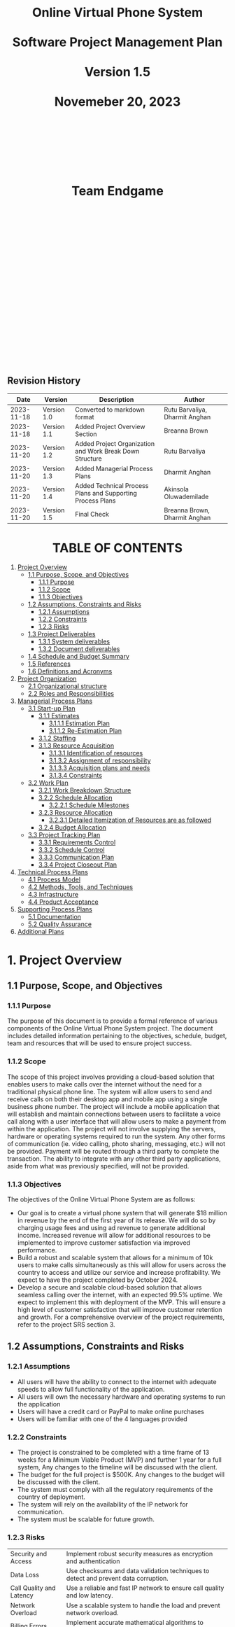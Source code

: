<center><H1>
<br></br>
<br></br>
<br></br>
Online Virtual Phone System
<br></br>
Software Project Management Plan
<br></br>
Version 1.5
<br></br>
Novemeber 20, 2023
<br></br>
<br></br>
<br></br>
Team Endgame
<br></br>
<br></br>
<br></br>
<br></br>
<br></br>
<br></br>
</H1>
</center>

<div style="page-break-after: always;"></div>

## Revision History

| **Date** | **Version** | **Description** | **Author** |
| --- | --- | --- | --- |
| 2023-11-18 | Version 1.0 | Converted to markdown format | Rutu Barvaliya, Dharmit Anghan |
| 2023-11-18 | Version 1.1 | Added Project Overview Section | Breanna Brown |
| 2023-11-20 | Version 1.2 | Added Project Organization and Work Break Down Structure | Rutu Barvaliya |
| 2023-11-20 | Version 1.3 | Added Managerial Process Plans | Dharmit Anghan |
| 2023-11-20 | Version 1.4 | Added Technical Process Plans and Supporting Process Plans | Akinsola Oluwademilade |
| 2023-11-20 | Version 1.5 | Final Check | Breanna Brown, Dharmit Anghan |

<div style="page-break-after: always;"></div>

<center><H1>TABLE OF CONTENTS</H1></center>

1. [Project Overview](#1-project-overview)
    - [1.1 Purpose, Scope, and Objectives](#11-purpose-scope-and-objectives)
        - [1.1.1 Purpose](#111-purpose)
        - [1.1.2 Scope](#112-scope)
        - [1.1.3 Objectives](#113-objectives)
    - [1.2 Assumptions, Constraints and Risks](#12-assumptions-constraints-and-risks)
        - [1.2.1 Assumptions](#121-assumptions)
        - [1.2.2 Constraints](122-constraints)
        - [1.2.3 Risks](#123-risks)
    - [1.3 Project Deliverables](#13-project-deliverables)
        - [1.3.1 System deliverables](#131-system-deliverables)
        - [1.3.2 Document deliverables](#132-document-deliverables)
    - [1.4 Schedule and Budget Summary](#14-schedule-and-budget-summary)
    - [1.5 References](#15-references)
    - [1.6 Definitions and Acronyms](#16-definitions-and-acronyms)
2. [Project Organization](#2-project-organization)
    - [2.1 Organizational structure](#21-organizational-structure)
    - [2.2 Roles and Responsibilities](#22-roles-and-responsibilities)
3. [Managerial Process Plans](#3-managerial-process-plans)
    - [3.1 Start-up Plan](#31-start-up-plan)
        - [3.1.1 Estimates](#311-estimates)
            - [3.1.1.1 Estimation Plan](#3111-estimation-plan)
            - [3.1.1.2 Re-Estimation Plan](#3112-re-estimation-plan)           
        - [3.1.2 Staffing](#312-staffing)
        - [3.1.3 Resource Acquisition](#313-resource-acquisition)
            - [3.1.3.1 Identification of resources](#3131-identification-of-resources)
            - [3.1.3.2 Assignment of responsibility](#3132-assignment-of-responsibility)
            - [3.1.3.3 Acquisition plans and needs](#3133-acquisition-plans-and-needs)
            - [3.1.3.4 Constraints](#3134-constraints)
    - [3.2 Work Plan](#32-work-plan)
        - [3.2.1 Work Breakdown Structure](#321-work-breakdown-structure)
        - [3.2.2 Schedule Allocation](#322-schedule-allocation)
            - [3.2.2.1 Schedule Milestones](#3221-schedule-milestones)
        - [3.2.3 Resource Allocation](#323-resource-allocation)
            - [3.2.3.1 Detailed Itemization of Resources are as followed](#3231-detailed-itemization-of-resources-are-as-followed)
        - [3.2.4 Budget Allocation](#324-budget-allocation)
    - [3.3 Project Tracking Plan](#33-project-tracking-plan)
        - [3.3.1 Requirements Control](#331-requirements-control)
        - [3.3.2 Schedule Control](#332-schedule-control)
        - [3.3.3 Communication Plan](#333-communication-plan)
        - [3.3.4 Project Closeout Plan](#334-project-closeout-plan)
4. [Technical Process Plans](#4-technical-process-plans)
    - [4.1 Process Model](#41-process-model)
    - [4.2 Methods, Tools, and Techniques](#42-methods-tools-and-techniques)
    - [4.3 Infrastructure](#43-infrastructure)
    - [4.4 Product Acceptance](#44-product-acceptance)
5. [Supporting Process Plans](#5-supporting-process-plans)
    - [5.1 Documentation](#51-documentation)
    - [5.2 Quality Assurance](#52-quality-assurance)
6. [Additional Plans](#6-additional-plans)


<div style="page-break-after: always;"></div>

# 1. Project Overview

## 1.1 Purpose, Scope, and Objectives

### 1.1.1 Purpose
The purpose of this document is to provide a formal reference of various components of the Online Virtual Phone System project. The document includes detailed information pertaining to the objectives, schedule, budget, team and resources that will be used to ensure project success. 

### 1.1.2 Scope 
The scope of this project involves providing a cloud-based solution that enables users to make calls over the internet without the need for a traditional physical phone line. The system will allow users to send and receive calls on both their desktop app and mobile app using a single business phone number. The project will include a mobile application that will establish and maintain connections between users to facilitate a voice call along with a user interface that will allow users to make a payment from within the application. 
The project will not involve supplying the servers, hardware or operating systems required to run the system. Any other forms of communication (ie. video calling, photo sharing, messaging, etc.) will not be provided. Payment will be routed through a third party to complete the transaction. The ability to integrate with any other third party applications, aside from what was previously specified, will not be provided.

### 1.1.3 Objectives
The objectives of the Online Virtual Phone System are as follows:
- Our goal is to create a virtual phone system that will generate $18 million in revenue by the end of the first year of its release. We will do so by charging usage fees and using ad revenue to generate additional income. Increased revenue will allow for additional resources to be implemented to improve customer satisfaction via improved performance. 
- Build a robust and scalable system that allows for a minimum of 10k users to make calls simultaneously as this will allow for users across the country to access and utilize our service and increase profitability. We expect to have the project completed by October 2024. 
- Develop a secure and scalable cloud-based solution that allows seamless calling over the internet, with an expected 99.5% uptime. We expect to implement this with deployment of the MVP. This will ensure a high level of customer satisfaction that will improve customer retention and growth. 
For a comprehensive overview of the project requirements, refer to the project SRS section 3. 

## 1.2 Assumptions, Constraints and Risks

### 1.2.1 Assumptions
-   All users will have the ability to connect to the internet with adequate speeds to allow full functionality of the      application.
- All users will own the necessary hardware and operating systems to run the application
- Users will have a credit card or PayPal to make online purchases
- Users will be familiar with one of the 4 languages provided

### 1.2.2 Constraints
- The project is constrained to be completed with a time frame of 13 weeks for a Minimum Viable Product (MVP) and further 1 year for a full system, Any changes to the timeline will be discussed with the client.
- The budget for the full project is $500K. Any changes to the budget will be discussed with the client.
- The system must comply with all the regulatory requirements of the country of deployment.
- The system will rely on the availability of the IP network for communication.
- The system must be scalable for future growth. 

### 1.2.3 Risks

|||
|----|----|
| Security and Access | Implement robust security measures as encryption and authentication |
| Data Loss | Use checksums and data validation techniques to detect and prevent data corruption. |
| Call Quality and Latency | Use a reliable and fast IP network to ensure call quality and low latency. |
| Network Overload | Use a scalable system to handle the load and prevent network overload. |
| Billing Errors | Implement accurate mathematical algorithms to calculate the bill and provide bill auditing.|

## 1.3 Project Deliverables

The following deliverables are expected to be completed and deployed by mid-January 2024. The client documentation and user manual will be available in digital format. The software will be available for download online and on all major app stores. 

### 1.3.1 System deliverables

A working system will be ready for deployment by mid January. The system will offer full functionality of the requirements specified. For a comprehensive list of the software requirements refer to the Software Requirements Specification. 
The software will be distributed on all major digital distribution platforms. 

### 1.3.2 Document deliverables 

There are two categories of documents, documents for client use and documents for administrative purposes. The documents intended for clients include client documentation and user manuals. The project and administrator documentation will be for company use. All of the previously mentioned documents will be completed by mid-December 2024. 
There are also the following documents that will be used by the team, including the Project Charter, SRS, Risk Assessment, Project Management Plan, WBS, Gantt and PERT diagrams. Most of which have been completed and are available on the team Github repository.

## 1.4 Schedule and Budget Summary

Below is a summary of the schedule and budget for the project.

| Project Milestone | Project Artifact | Due Date |
|----|----|----|
| Project Management | Charter, SRS, Risk Management | 09/27/2023 |
| Interface Design | Interface Prototype | 10/11/2023 |
|Frontend Development | System in progress |10/17/2023 |
|Backend Development| System in progress| 11/02/2023|
|Testing| System delivery| 12/13/2023|
|Project Deployment| Training modules| 01/10/2024|
|Project Closure| User and admin documentation, feedback| 01/15/2024|

## 1.5 References

Below is a list of documents and other sources of information referenced in this Plan:
- Project Charter for section 1.1 - 1.3
- SRS for section 1.6 
- Gantt.png for section 1.4*

    *For a comprehensive overview of the project schedule, refer to this document

## 1.6 Definitions and Acronyms

Below is a list of all terms and acronyms required to properly understand this Plan:

|Term | Definition, Acronym or Abbreviations|
| ---- | ---- |
|SRS |Software Requirement Specification|
|MVP|Minimum Viable Product|
|PERT|Program Evaluation Review Technique|
|MFA|Multi-Factor Authentication|
|OVPS|Online Virtual Phone System|
|TSP|Team Software Process|

# 2. Project Organization

## 2.1 Organizational structure

### 2.1.1 External structure
![Alt text](external.png)
1. Billing Department
    - Manages billing, invoicing, and payment processing for the virtual phone system.
    - Collaborates with the project team for billing system integration.
2. Third Parties
    - External hardware suppliers
    - API provider that will handle payment.
3. Government Telecommunication Authorities
    - Regulatory bodies and/or authorities that oversee licensing and ensure the project complies with laws and regulations. 

### 2.1.2 Internal structure
![Alt text](internal.png)
1. Project Manager
    - Oversees the entire project lifecycle and makes the decisions on the direction of the project.
    - Responsible for planning, execution, monitoring, and closing of the project.
    - Acts as a communicator between stakeholders and the development team.
2. Developers
    - Engineers, programmers, and designers responsible for creating the frontend and backend for the online virtual phone system.
    - Coding, designing interfaces, code review and implementing features.
3. Quality Assurance Team
    - Focuses on testing functionalities, identifying bugs, reporting back to developer teams and ensuring the software meets quality standards.
    - Works closely with developers to resolve issues.
4. System Managers
    - Manage the day-to-day operations of the online virtual phone system.
    - Handle configurations, user permissions, and system maintenance.
5. IT Administrators
    - Provides technical support, infrastructure maintenance, and resolves technical issues.
    - Collaborates with the development team for deployment and system integration.
6. End Users
    - The individuals or businesses utilizing the virtual phone system.
    - Provide feedback, use the system, and may need assistance or training.

## 2.2 Roles and Responsibilities

| Project Role | Project Responsibilities                                                                                                            |
|--------------------------|--------------------------------------------------------------------------------------------------------------------------------------|
| Project Sponsor          | - A project sponsor who acts as the project’s champion, providing direction, financial resources, and support to the team. In the context of this document, this person: <br> &nbsp;&nbsp;- Approves the request for funding <br> &nbsp;&nbsp;- Approves the project scope as defined in this document <br> &nbsp;&nbsp;- Sets the priority of the project relative to other projects in their area of responsibility |
| Project Manager          | - A project manager is responsible for the day-to-day management of the project and has specific accountability for: <br> &nbsp;&nbsp;- Managing the project within the approved constraints of scope, quality, time, and cost <br> &nbsp;&nbsp;- Delivering the specified requirements, deliverables, and ensuring customer satisfaction <br> &nbsp;&nbsp;- Providing critical information to team members and stakeholders to keep the project on track |
| Developer                | - Responsibilities include day-to-day development and maintenance of the project, including coding and designing.                    |
| Quality Assurance Engineer| - Responsible for: <br> &nbsp;&nbsp;- Testing the quality of the system <br> &nbsp;&nbsp;- Identifying bugs <br> &nbsp;&nbsp;- Ensuring delivery of a high-quality system that exceeds user expectations |
| System Managers          | - Responsibilities involve managing: <br> &nbsp;&nbsp;- Online Virtual Phone System software <br> &nbsp;&nbsp;- User accounts and their personal information <br> &nbsp;&nbsp;- User authentication and Troubleshooting |
| IT Administrator         | - Tasks include: <br> &nbsp;&nbsp;- Hardware maintenance <br> &nbsp;&nbsp;- Security Risk management <br> &nbsp;&nbsp;- Network Management <br> &nbsp;&nbsp;- Infrastructure Planning <br> &nbsp;&nbsp;- Developer Support <br> &nbsp;&nbsp;- User Support |
| Users                    | - Provide feedback on user experience and system functionalities.                                                                       |


# 3. Managerial Process Plans
## 3.1 Start-up Plan

### 3.1.1 Estimates

The SPMP details the necessary resources and materials for initiating the project. This includes plans for estimating, staffing, acquiring resources, and training.

### 3.1.1.1 Estimation Plan
The cost estimation for the project are provided as follows considering the client requirements and project deliverables.

|Category|Factors |Confidenct Level|Basis of Estimation|
|----------|----------|----------|----------|
|Estimated Cost| $500,000|High|Detailed cost estimation using a bottom-up approach. Cost breakdown includes development, testing, project management, and contingency.|
|Estimate Schedule|6 months|Mediun-High|Gantt chart-based scheduling, considering the complexity of tasks, dependencies, and historical data from similar projects.|
|Resource Requirements|5 members|Medium|Work breakdown structure (WBS) and resource allocation based on individual tasks and project requirements.|

A detailed breakdown of cost estimation is as: 
| Category            | Cost   | Basis of Estimation                                                 |
|---------------------|--------|------------------------------|
| Software and Tools  | 50,000 | Based on the project requirements and use-case as well as considering the software licensing cost |
| Hardware Costs      | 30,000 | Based on hardware requirements for the project |
| Training            | 20,000 | Based on time needed and complexity of Software  |
| Project Management  | 60,000 | Costs related to project management activities and any associated project management tools.|
| Testing             | 70,000 | Based on the intensity of quality assurance for the project          |
| UX/UI design        | 40,000 | Depending on the complexity of design and expertise required.        |
| Backend servers     | 90,000 | Depending on the infrastructure requirements and hosting costs.      |
| Development Costs   | 90,000 | Depending on the complexity of project requirements and work needed for a seamless product. |
| Administrative Costs| 30,000 | Costs related to administrative activities such as documentation, meetings, and training. |
| Contingency Reserve | 20,000 | 10% of the project budget    |
| **Total Cost**      | **500,000** |       |

### 3.1.1.2 Re-Estimation Plan

Project re-estimation plan with method and tools used for cost, schedule and resource estimation would be as follows:

| Category  | Method  | Tools  | Schedules for Re-evaluations      |
|----------|------------------|--------------------|----------------|
| Cost Re-Estimation | Bottom-up re-estimation| Cost Management Software | Triggered when significant milestones are achieved |
| Schedule Re-Estimation | PERT re-evaluation | Project Management Software | Monthly or when significant milestones are achieved or delayed |
| Resource Re-Estimation | WBS review and reallocation| Resource Management Tools   | Reviews during major project phases and project schedule  |


### 3.1.2 Staffing

1. The staff required to manage the project are as follows:

    - 1 Project Manager
    - 4 Developers
    - 1 Database Administrator
    - 2 UX/UI Designers
    - 2 System Managers
    - 1 IT Administrator
    - 1 Quality Assurance Engineer

2. Staff and Skill Levels required at each phase of the project are as follows: 

| Project Phase          | Personnel                   | Skill Level               |  Number of Employees Needed| 
|------------------------|-----------------------------|---------------------------|----------------------------|
| Project Initiation      | Project Manager            | Senior                    |1                           |
| Requirement and Planning| Project Manager            | Senior                    |1                           |
|                         | UX/UI Designers            | Intermediate              |1                           |
|                         | Developers                 | Senior                    |2                           |
|                         | Database Administrator     | Senior                    |1                           |
| Design                  | UX/UI Designers            | Intermediate              |1                           |
|                         |                            | Senior                    |1                           |
|                         | Developers                 | Intermediate              |1                           |
| Development             | Developers                 | Intermediate              |2                           |
|                         |                            | Senior                    |2                           |
|                         | Database Administrator     | Senior                    |1                           |
|                         | IT Administrator           | Intermediate              |1                           |
| Testing                 | Quality Assurance Engineer | Intermediate              |1                           |
|                         | Developers                 | Senior                    |1                           |
| Deployment              | Project Manager            | Senior                    |1                           |
|                         | System Managers            | Intermediate              |2                           |
|                         | IT Administrator           | Intermediate              |1                           |
| Project Closure         | Project Manager            | Senior                    |1                           |
|                         | UX/UI Designers            | Senior                    |1                           |
|                         | Developers                 | Senior                    |4                           |
|                         | Database Administrator     | Senior                    |1                           |
|                         | IT Administrator           | Intermediate              |1                           |
|                         | Quality Assurance Engineer | Intermediate              |1                           |
|                         | System Managers            | Intermediate              |2                           |

3. Duration of Personnel Assignment:

    - The project manager will be assigned to the project for the entire duration of the project.
    - The senior developers will be assigned to the project for the entire duration of the project.
    - The intermediate developers will be assigned to the project for the development phase of the project.
    - The intermediate UX/UI designers will be assigned to the project for the design phase of the project.
    - The senior UX/UI designers will be assigned to the project for the entire duration of the project.
    - The database administrator will be assigned to the project for the entire duration of the project.
    - The IT administrator will be assigned to the project at the beginning of the development phase of the project.
    - The quality assurance engineer will be assigned to the project at the beginning of the testing phase of the project.
    - The system managers will be assigned to the project for the entire duration of the project. 

4. Sources of Personnel:

    - The project manager will be transferred from within the organization.
    - The senior developers will be transferred from within the organization.
    - The senior UX/UI designers will be transferred from within the organization.
    - The intermediate developers will be hired on contract from outside the organization.
    - The intermediate UX/UI designers will be hired on contract from outside the organization.
    - The database administrator will be hired from outside the organization.
    - The IT administrator will be hired from outside the organization.
    - The quality assurance engineer will be hired on contract from outside the organization.
    - The system managers will be hired from outside the organization.        


### 3.1.3 Resource Acquisition
This resource acquisition plan aims to optimize efficiency, minimize risks, and ensure the availability of all essential resources throughout the OVPS project.

### 3.1.3.1 Identification of resources

The resource acquisition process for the OVPS project involves the following steps:

1. Identification of Resources:

    - Conduct a thorough analysis to identify all necessary resources, including personnel, equipment, hardware, software, licensing, compliance, and tools required for the project.

2. Cost Estimation:

    - Estimate the costs associated with each resource, considering licensing and compliance rates and project-specific requirements.

3. Contingency reserve resource:

    - Conducting a thorough analysis of potential identified risks through risk management plan.

### 3.1.3.2 Assignment of responsibility 

- Project Manager   : Overall responsibility for resource acquisition and timely risk evaluation for contingency reserves.
- Team Member       : Each Team Member is responsible for maintaining the acquired hardware and software resource as well as to make sure the required tools are available throughout the development process.
- HR Manager        : Personnel acquisition and compliance.
- IT Manager        : Oversight of software and hardware acquisition.

### 3.1.3.3 Acquisition plans and needs

- Equipment: Acquire hardware during the initial phase to facilitate development.
- Software: Acquire licenses and necessary software tools during the early stages of the project.

### 3.1.3.4 Constraints

- Budget limitations may impact the scale or timing of resource acquisition.


## 3.2 Work Plan
### 3.2.1 Work Breakdown Structure
| Id | Deliverables of the activity | Start Date | End Date | Acceptance criteria for the work activity products | Predecessor work activities | Successor work  activities |
|----------|----------|----------|----------|----------|----------|----------|
| 1 | Project Management | Sep 12, 2023 | Sep 27, 2023 | - Follow the given subpoints below. | N/A | N/A |
| 2 | &nbsp;&nbsp;&nbsp; Project Charter | Sep 15, 2023 | Sep 14, 2023 | - Approval and sign-off from key stakeholder.<br> - Clearly defined project objectives and scope. | N/A | Project Planning / SRS |
| 3 | &nbsp;&nbsp;&nbsp; SRS | Sep 15, 2023 | Sep 20, 2023 | - Detailed documentation of functional and non-functional requirements.<br> - Validation of requirements by project stakeholders. | Project Charter | Risk Assessment |
| 4 | &nbsp;&nbsp;&nbsp; Project Planning | Sep 15, 2023 | Sep 19, 2023 | - Completion of a detailed project plan with timelines and resource allocation. | Project Charter | Risk Assessment |
| 5 | &nbsp;&nbsp;&nbsp; Risk Assessment | Sep 21, 2023 | Sep 27, 2023 | - Risk assessment and mitigation strategies outlined.| Project Planning / SRS | UX / UI |
| 6 | Interface Prototype Design | Sep 28, 2023 | Oct 11, 2023 | - Follow the following subpoints.| N/A | N/A |
| 7 | &nbsp;&nbsp;&nbsp; UX/UI designs | Sep 28, 2023 | Oct 06, 2023 | - Approve developed prototypes and UX/UI desings. | Risk Assessment | Login Page/Account Management Page |
| 8 | Software (Frontend and Backend) | Oct 09, 2023 | Nov 01, 2023 | - Frontend and Backend meeting SRS specification. | N/A | N/A |
| 9 | &nbsp; Frontend | Oct 09, 2023 | Oct 17, 2023 | - Validation against SRS requirement. | N/A | N/A |
| 10 | &nbsp;&nbsp;&nbsp;&nbsp; Login Page | Oct 09, 2023 | Oct 09, 2023 | - Functional and tested login page.| UX/UI designs | Call Display Page/ Call History Page/ Contacts Page |
| 11 | &nbsp;&nbsp;&nbsp;&nbsp; Account Management Page | Oct 09, 2023 | Oct 10, 2023 | - Functional and tested account management page.  | UX/UI designs | Call Display Page/ Call History Page/ Contacts Page |
| 12 | &nbsp;&nbsp;&nbsp;&nbsp; Call Display Page | Oct 11, 2023 | Oct 12, 2023 | - Functional and tested call display page. | Login Page /Account Management Page | Payment Page |
| 13 | &nbsp;&nbsp;&nbsp;&nbsp; Call History Page | Oct 11, 2023 | Oct 11, 2023 | - Functional and tested call history page. | Login Page /Account Management Page | Payment Page |
| 14 | &nbsp;&nbsp;&nbsp;&nbsp; Contacts Page | Oct 11, 2023 | Oct 11, 2023 | - Functional and tested contacts page. | Login Page /Account Management Page | Payment Page |
| 15 | &nbsp;&nbsp;&nbsp;&nbsp; Payment Page | Oct 13, 2023 | Oct 17, 2023 | - Functional and tested payment page. | Call Display Page/Call History Page/ Contacts Page | Unit Testing |
| 16 | &nbsp; Backend | Sep 28, 2023 | Nov 01, 2023 | - Fully developed backend system aligned with SRS specifications. | N/A | N/A |
| 17 | &nbsp;&nbsp;&nbsp;&nbsp; Wireframe | Sep 28, 2023 | Oct 06, 2023 | - Stakeholder approvals. <br> - Alinged with UX/UI designs. | Risk Assessment | Authentication/User Account Management/Encryption and Security |
| 18 | &nbsp;&nbsp;&nbsp;&nbsp; Authentication | Oct 12, 2023 | Oct 13, 2023 | - Functional and tested authentication. | Wireframe | Call Processing |
| 19 | &nbsp;&nbsp;&nbsp;&nbsp; User Account Management | Oct 12, 2023 | Oct 17, 2023 | - Functional and tested user account management. | Wireframe | Call Processing |
| 20 | &nbsp;&nbsp;&nbsp;&nbsp; Call Processing Logic | Oct 18, 2023 | Oct 24, 2023 | - Functional and tested call processing logic. | User Account Management | Voice Call Encryption |
| 21 | &nbsp;&nbsp;&nbsp;&nbsp; Encryption and Security | Oct 12, 2023 | Oct 26, 2023 | - Functional and tested encryption and security. | Wireframe | Call Processing |
| 22 | &nbsp;&nbsp;&nbsp;&nbsp; Network and Connectivity Logic | Oct 27, 2023 | Nov 01, 2023 | - Functional and tested network and connectivity logic. | Voice Call Encryption | Unit Testing |
| 23 | Testing | Nov 02, 2023 | Dec 13, 2023 | - Thorough testing across all functionalities and features. <br> - Document the testing results. | Payment Page/ Network and Connectivity Logic | Documentation |
| 24 | &nbsp;&nbsp;&nbsp; Documentation | Dec 14, 2023 | Dec 29, 2023 | - Documentation as per project deliverables and outcomes. | Testing | Training |
| 25 | Training | Jan 01, 2023 | Jan 03, 2023 | - Feedback collection after training. <br> - Meterials prepared and delivered before hand to all trainees.  | Documentation | Deployment |
| 26 | Deployment | Jan 01, 2023 | Jan 10, 2023 | - Successful deployment of the system in the specified environment. | Training | Project Feedback |
| 27 | Project Feedback | Jan 11, 2023 | Jan 13, 2023 | - Feedback collection from users and stakeholders. <br> - Work on the feedback to improve the system if needed. | Deployment | Project Closure |
| 28 | Project Closure | Jan 13, 2023 | Jan 15, 2023 | - Completion of all project deliverables and activities. <br> - Formal closure documentation prepared and approved. | Project Feedback | N/A |

### 3.2.2 Schedule Allocation
1. Scheduling Relationships and Time-Sequencing Constraints:

    - The project work activities are scheduled based on Gantt chart and PERT chart. The Gantt chart is used to schedule the project activities and PERT chart is used to estimate the time required to complete each activity to illustrate concurrent activities and dependencies. 

2. Critical Path Identification:

    - The critical path in the schedule has been identified through PERT chart. This critical path outlines the minimum time required to complete the project. It is important to note that the critical path may change as the project progresses and changes are requested by the client.

3. Constraints on Scheduling:

    - Certain work activities may have scheduling constraints such as dependencies, resource availability, and budget limitations. These constraints are identified and addressed in the project schedule.

#### 3.2.2.1 Schedule Milestones:

1. Key schedule milestones have been identified to assess the progress of the project, they are as followed: 

    - The completion of the project charter
    - SRS
    - Project Planning
    - Risk Assessment
    - Interface Prototype Design
    - Software Development
    - Testing
    - Documentation
    - Training
    - Deployment
    - Project Closure

2. These milestones serve as a basis for project monitoring and control.


### 3.2.3 Resource Allocation

#### 3.2.3.1 Detailed Itemization of Resources are as followed:

Following are the resources required for the project:

1. Computing Resources:

    - High-performance workstations for developers and designers
    - Server infrastructure for backend development and testing
    - Network infrastructure for connectivity and testing
    - Storage infrastructure for data storage and backup
    - Cloud infrastructure for deployment and testing
    - Security infrastructure for encryption and security

2. Software Tools:
    - Integrated Development Environment (IDE) for coding
    - Graphic design tools for UX/UI design
    - Testing tools for quality assurance
    - Project management tools for project planning and tracking
    - Documentation tools for project documentation
    - Communication tools for team collaboration
    - Version control tools for code management
    - Deployment tools for system deployment
    - Security tools for encryption and security
    - Network tools for network and connectivity logic
    - Training tools for training and feedback collection


3. Special Testing and Simulation Facilities:
    - Dedicated testing environment to simulate real-world scenarios
    - Testing tools for performance and security testing
    - Testing tools for load testing
    - Testing tools for unit testing
    - Testing tools for integration testing
    - Testing tools for system testing
    - Testing tools for user acceptance testing

Resource allocation is dynamic and may be adjusted based on project requirements and constraints. Regular resource allocation reviews are conducted to ensure the availability of all necessary resources.

### 3.2.4 Budget Allocation

The budget for the project is estimated to be $500,000. The budget is allocated as follows:

1. Software and Tools: $50,000
    - Computing resources: $10,000
    - Software tools: $40,000
2. Hardware Costs: $30,000
    - Acquisition of hardware for development and testing: $30,000
3. Training: $20,000
    - Training programs and materials: $20,000

4. Project Management: $60,000
    - Project management tools and software: $30,000
    - Administrative support for project management: $30,000

5. Testing: $70,000
    - Special testing and simulation facilities: $50,000
    - Testing tools: $20,000
6. UX/UI design: $40,000
    - Graphic design tools: $40,000

7.  Backend Servers: $90,000
    - Acquisition and setup of backend server infrastructure: $90,000

8. Development Costs: $90,000
    - Development tools and software licenses: $70,000
    - Contingency reserve for development: $20,000

9. Administrative Costs: $30,000
    - Documentation : $20,000
    - Meetings : $5,000
    - Training : $5,000

10. Contingency Reserve: $20,000
    - Unforeseen expenses and risks: $20,000

## 3.3 Project Tracking Plan

### 3.3.1 Requirements Control

1. Requirements changes are reported and controlled through the following steps:
    - Identify the change request
    - Analyze the impact of the change request
    - Approve or reject the change request
    - Implement and Validate the change request
    - Update the requirements documentation

2. The impact of requirement changes is assessed based on the following factors:
    - Project Schedule
    - Project Budget
    - Project Scope
    - Project Quality
    - Project Resources
    - Project Risks
    - Project Stakeholders
    - Project Deliverables
    - Project Documentation
    - Project Training
    - Project Deployment
    - Project Closure 

### 3.3.2 Schedule Control
1. Schedule Control Process:
    - Regular schedule reviews are conducted to assess the progress of the project.
    - If the project is behind schedule, the project manager will identify the cause of the delay and take corrective actions.
    
2. Tools for Schedule Control:
    - Gantt chart
    - PERT chart
    - Project management software
    - Project management tools

3. Objective Criteria for Schedule Control:
    - Project milestones and deliverables will be assessed to determine if the project is on schedule.
    - The critical path will be assessed to determine if the project is on schedule.      

### 3.3.3 Communication Plan

1. Method and Tools for Communication:
    - Project Management Software for communication between the project manager and the development team.
    - Regular meetings will be conducted to discuss project progress and issues.
    - Microsoft Teams will be used for communication between the project team and stakeholders.
    - Regular Communication with the client to ensure the project is on track and meets the client’s requirements.

2. Frequency of Communication:
    - Daily communication between the project manager and the development team.
    - Weekly meetings to discuss project progress and issues.
    - Monthly meetings with the client to discuss project progress and issues.

### 3.3.4 Project Closeout Plan

1. Plans for Project Closeout:
    - Project closure documentation will be prepared and approved.
    - Project deliverables will be delivered to the client.
    - Project feedback will be collected from the client.
    - Project feedback will be used to improve the following:
        - Project management process
        - Development process
        - Testing process
        - Documentation process
        - Training process
        - Deployment process
        - Project closure process


# 4. Technical Process Plans

## 4.1 Process Model
For the Online Virtual Phone System project, we're implementing an iterative and incremental approach. Each development stage will represent a complete cycle, ensuring timely delivery of specific system functionalities. Flexibility is key; this structure allows for ongoing reassessment and adjustments by our team and clients alike.

Adopting the Team Software Process (TSP) model, tailored for our project, guides our team's software development effectively. We'll outline each project phase with set start and finish dates, and clear objectives, ensuring a focused and adaptable development process for the Online Virtual Phone System.

| Phase | Start and Finish Dates | Phase Goals |
| ----- | ----- | ----- |
Startup | 12/09/2023 - 27/09/2023| - Initial team formation and role assignment. <br> - Understanding project scope and requirements. <br> - Development of the project strategy.
Planning| 15/09/2023 - 27/09/2023| - Detailed planning of the software development process.<br> -Creation of essential documents like Project charter, SRS, SPMP. <br> - Resource allocation and risk assessment.
Development Phase 1| 28/09/2023 - 17/10/2023| - Development of core functionalities and features.<br> - Regular testing and feedback integration.<br> - Iterative improvement based on team and stakeholder feedback.
Development Phase 2| 17/10/2023 - 01/11/2023|- Continued development with additional features. <br> - Enhanced testing and quality assurance processes. <br> - Preparation of initial deployment.
Testing & Integration| 02/11/2023 - 03/01/2024|- Comprehensive testing of all functionalities. <br> - Integration of different software components.<br> - Documentation Bug fixing and optimization.
Deployment & Review| 03/01/2024 - 13/01/2024| - Deployment of the software in the target environment. <br> - Collection of feedback for future improvements.
Project closure| 13/01/2024 - 15/01/2024 | - Ensure all project components are finalized and meet requirements. <br> - Transition the system to the client with essential training. <br> - Conduct a brief project review and obtain final approvals.


## 4.2 Methods, Tools, and Techniques

Methods, Tools and Techniques for the Online Virtual Phone System project are as follows:

- Development Methodology: 
    - Employed Agile methodology for flexibility and iterative development.
    - Ensured an iterative process throughout the project lifecycle.
- Version Control:
    - Utilized GitHub for version control.
    - Enabled effective collaboration, code reviews, and management of changes.
    - Ensured all changes are tracked and documented.
    - Recorded system versions, updates, and modifications.
- Programming Language:
    - Chose Python for its readability and efficiency.
- Development Environment:
    - Utilized a variety of integrated development Environments (IDEs) with a preference for Visual Studio code due to its versatility and comprehensive support for Python.
- Quality Assurance:
    - Established a practice of peer reviews for coach submissions.
    - Ensured all contributions meet our defining coding standards and quality expectations before integration into the project.
- Documentation:
    - Designed to be comprehensive for developers and end-users.

This structured approach to development, paired with our choice of tools and rigorous quality practices, shows our commitment to delivering a high-quality product.

## 4.3 Infrastructure

The OVPS project will leverage existing infrastructure provided by the client. This includes the use of pre-existing servers and hardware capable of supporting the web-based application. The development team will utilize their own workstations and tools, including software development environments like Visual Studio Code, and will coordinate using version control systems such as GitHub for source code management. The project does not require the team to supply any additional server hardware or operating systems, and the product is designed to function within the client's current technical ecosystem. Any required payments as part of the product's functionality will be handled through a designated third-party service, and no integration with other third-party applications, outside of those specified, will be implemented.

## 4.4 Product Acceptance

For the Online Virtual Phone System project, client approval is essential at each phase, and they would also sign the acceptance documents. Post-phase completion, the client will perform an installation test and assess the system’s performance, which could potentially lead to changes to the system/project. The procedure for implementing these changes is detailed in Section 3.3.1.

# 5. Supporting Process Plans
## 5.1 Documentation
Plans for generating non-deliverable and deliverable project documentation will adhere to the following structure:
- List of Documents to be Prepared:
    - Project Charter
    - Software Requirements Specification (SRS)
    - Design specifications
    - Development and implementation plan
    - Quality assurance plan
    - User manuals
    - Test plans are reports
    - Release notes
    - Training materials
    - Maintenance and support guide 
- Controlling templates or standard for each document
    - IEEE standards for SRS and design specifications
    - Company- specific templates for implementation plan and QA plan
    - User manuals following the Microsoft manual of style
    - Test plans adhering to ISTQB standards
- who will prepare each document:
    - Project manager: project Charter, implementation plan
    - System analyst: SRS
    - Design team: design specifications
    - QA team: QA plan, test plans and reports
    - Technical writers: user manuals, release notes, training materials
    - Support team: maintenance and support guide
- who will review each document:
    - Project sponsor and senior leadership: project charter
    - Project manager and design team: SRS, design specifications
    - QA lead: QA plan, test plans and reports
    - End user and client representatives: user manuals, training materials
    - Item department: maintenance and support guide
- Due dates for review copies:
    - SRS and design specifications column two weeks before the end of the planning phase
    - QA plan and test plans: one week before testing phase
    - User manuals and training materials: 3 weeks before deployment
- Due dates for initial baseline versions:
    - Project Charter: at the end of the initiating phase
    - SRS and Design Specifications: at the end of the design phase
    - QA Plan: at the beginning of the execution phase
    - Test Plans and Reports: upon completion of each major testing cycle
    - User Manuals: with MVP release
    - Training Materials: 2 weeks before user training starts
- A distribution list for review copies and baseline
    - Project Sponsor and senior leadership: 2 copies each of all strategic documents
    - Project Manager: 3 copies each of all documents
    - Development and QA

## 5.2 Quality Assurance

The Quality assurance into (QA) plan for the online virtual phone system project encompasses a set of activities designed to ensure that the project adheres to its defined processes, standards, and requirements specified in the SRS, the project management plan, and support plans. This plan is part of a separate document, the online virtual phone system quality assurance plan, and will be maintained as such.

**Quality assurance procedures:**
- Analysis:  conduct static analysis of code and designs to identify potential quality issues early in the development lifecycle
- Inspection: regularly inspect project deliverables and work products for conformance to project standards and specifications.
- Review: formal reviews of project masters and deliverables, such as requirements reviews design reviews, and code reviews.
- Audits: periodic audits of project processes and products to ensure adherence to agreed-upon standards and practices.
- Assessment: assessments of project performance and product quality against defined metrics and criteria.

**Relationship Among Processes:**
- Quality assurance and verification and validation (V&V): QA activities will be conducted in tandem with V&V processes to ensure that all aspects of the project made the requirements and function correctly.
Review and audit column reviews to be part of the regular QA process while audit will be scheduled at key project milestones to ensure ongoing compliance with the project plan.
- Configuration management QA will work closely with configuration management and ensure that all changes to the project artifacts are tracked and reviewed for quality implications.
- System engineering QA processes we integrated with system engineering efforts to ensure that the system is developed according to the specified architectural and design standards.
- Assessments: continuous assessment of the QA processes themselves will be part of the plan ensuring that the QA activities are effective and improve over time.

The QA plan includes specific responsibilities for the QA team, such as monitoring adherence to the process, identifying any divisions from the quality standards, and recommending improvements. The plan will also detail the process for handling any quality issues identified, including the escalation process for critical quality problems.

# 6. Additional Plans
- Interactive training programs for employees and new users to learn how to use the system. This will be an adjunct to the user manual already discussed in the plan with the intention of shortening the learning curve associated with navigating the UI and learning how to effectively use the software. 
- We will need to form a contract with the 3rd party payment service that we will end up utilizing to facilitate the online transactions. Once a 3rd party is selected, a legal team will be involved to ensure an agreement is reached between parties and will assist with drafting the contract. 
- A contract with a 3rd party is required which will be used to acquire the necessary hardware to run the system as the details outlined in the plan provided do not include the acquisition and maintenance of hardware. 
